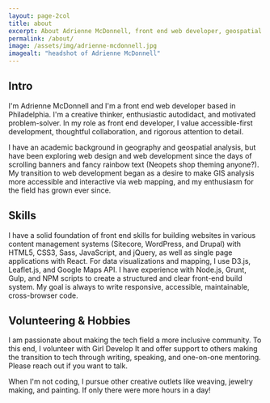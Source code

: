 ```yaml
---
layout: page-2col
title: about
excerpt: About Adrienne McDonnell, front end web developer, geospatial analyst
permalink: /about/
image: /assets/img/adrienne-mcdonnell.jpg
imagealt: "headshot of Adrienne McDonnell"
---
```


## Intro
I'm Adrienne McDonnell and I'm a front end web developer based in Philadelphia. I'm a creative thinker, enthusiastic autodidact, and motivated problem-solver. In my role as front end developer, I value accessible-first development, thoughtful collaboration, and rigorous attention to detail. 

I have an academic background in geography and geospatial analysis, but have been exploring web design and web development since the days of scrolling banners and fancy rainbow text (Neopets shop theming anyone?). My transition to web development began as a desire to make GIS analysis more accessible and interactive via web mapping, and my enthusiasm for the field has grown ever since.

## Skills
I have a solid foundation of front end skills for building websites in various content management systems (Sitecore, WordPress, and Drupal) with HTML5, CSS3, Sass, JavaScript, and jQuery, as well as single page applications with React.  For data visualizations and mapping, I use D3.js, Leaflet.js, and Google Maps API.  I have experience with Node.js, Grunt, Gulp, and NPM scripts to create a structured and clear front-end build system. My goal is always to write responsive, accessible, maintainable, cross-browser code.
  
## Volunteering & Hobbies
I am passionate about making the tech field a more inclusive community. To this end, I volunteer with Girl Develop It and offer support to others making the transition to tech through writing, speaking, and one-on-one mentoring. Please reach out if you want to talk.

When I'm not coding, I pursue other creative outlets like weaving, jewelry making, and painting.  If only there were more hours in a day! 